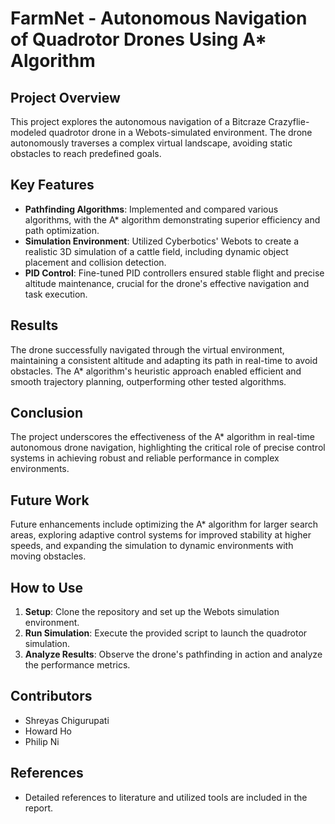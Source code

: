 # FarmNet - Autonomous Navigation of Quadrotor Drones Using A* Algorithm

## Project Overview
This project explores the autonomous navigation of a Bitcraze Crazyflie-modeled quadrotor drone in a Webots-simulated environment. The drone autonomously traverses a complex virtual landscape, avoiding static obstacles to reach predefined goals.

## Key Features
- **Pathfinding Algorithms**: Implemented and compared various algorithms, with the A* algorithm demonstrating superior efficiency and path optimization.
- **Simulation Environment**: Utilized Cyberbotics' Webots to create a realistic 3D simulation of a cattle field, including dynamic object placement and collision detection.
- **PID Control**: Fine-tuned PID controllers ensured stable flight and precise altitude maintenance, crucial for the drone's effective navigation and task execution.

## Results
The drone successfully navigated through the virtual environment, maintaining a consistent altitude and adapting its path in real-time to avoid obstacles. The A* algorithm's heuristic approach enabled efficient and smooth trajectory planning, outperforming other tested algorithms.

## Conclusion
The project underscores the effectiveness of the A* algorithm in real-time autonomous drone navigation, highlighting the critical role of precise control systems in achieving robust and reliable performance in complex environments.

## Future Work
Future enhancements include optimizing the A* algorithm for larger search areas, exploring adaptive control systems for improved stability at higher speeds, and expanding the simulation to dynamic environments with moving obstacles.

## How to Use
1. **Setup**: Clone the repository and set up the Webots simulation environment.
2. **Run Simulation**: Execute the provided script to launch the quadrotor simulation.
3. **Analyze Results**: Observe the drone's pathfinding in action and analyze the performance metrics.

## Contributors
- Shreyas Chigurupati
- Howard Ho
- Philip Ni

## References
- Detailed references to literature and utilized tools are included in the report.


